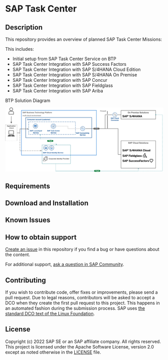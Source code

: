 # SAP Task Center
<!--- Register repository https://api.reuse.software/register, then add REUSE badge:
[![REUSE status](https://api.reuse.software/badge/github.com/SAP-samples/REPO-NAME)](https://api.reuse.software/info/github.com/SAP-samples/REPO-NAME)
-->

## Description

This repository provides an overview of planned SAP Task Center Missions:

This includes:

- Initial setup from SAP Task Center Service on BTP
- SAP Task Center Integration with SAP Success Factors
- SAP Task Center Integration with SAP S/4HANA Cloud Edition
- SAP Task Center Integration with SAP S/4HANA On Premise
- SAP Task Center Integration with SAP Concur
- SAP Task Center Integration with SAP Fieldglass
- SAP Task Center Integration with SAP Ariba

BTP Solution Diagram

<img src="docs/pics/sap_btp_taskcenter_solution_diagram.png" width="750">

## Requirements

## Download and Installation

## Known Issues

## How to obtain support
[Create an issue](https://github.com/SAP-samples/<repository-name>/issues) in this repository if you find a bug or have questions about the content.
 
For additional support, [ask a question in SAP Community](https://answers.sap.com/questions/ask.html).

## Contributing
If you wish to contribute code, offer fixes or improvements, please send a pull request. Due to legal reasons, contributors will be asked to accept a DCO when they create the first pull request to this project. This happens in an automated fashion during the submission process. SAP uses [the standard DCO text of the Linux Foundation](https://developercertificate.org/).

## License
Copyright (c) 2022 SAP SE or an SAP affiliate company. All rights reserved. This project is licensed under the Apache Software License, version 2.0 except as noted otherwise in the [LICENSE](LICENSES/Apache-2.0.txt) file.
